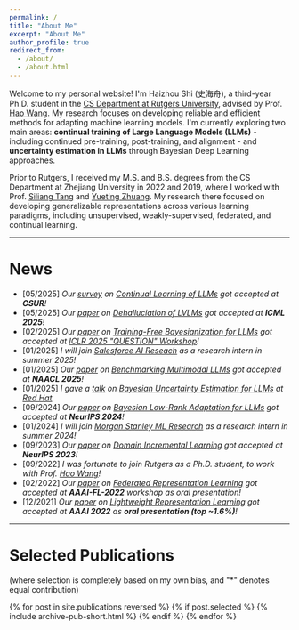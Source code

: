 ```yaml
---
permalink: /
title: "About Me"
excerpt: "About Me"
author_profile: true
redirect_from: 
  - /about/
  - /about.html
---
```


Welcome to my personal website! I'm Haizhou Shi (史海舟), a third-year Ph.D. student in the [CS Department at Rutgers University](https://www.cs.rutgers.edu), advised by Prof. [Hao Wang](http://wanghao.in). My research focuses on developing reliable and efficient methods for adapting machine learning models. I'm currently exploring two main areas: **continual training of Large Language Models (LLMs)** - including continued pre-training, post-training, and alignment - and **uncertainty estimation in LLMs** through Bayesian Deep Learning approaches. 

Prior to Rutgers, I received my M.S. and B.S. degrees from the CS Department at Zhejiang University in 2022 and 2019, where I worked with Prof. [Siliang Tang](https://scholar.google.com/citations?user=8e7H3PcAAAAJ&hl=en) and [Yueting Zhuang](https://scholar.google.com/citations?user=1RD7UJAAAAAJ&hl=en). My research there focused on developing generalizable representations across various learning paradigms, including unsupervised, weakly-supervised, federated, and continual learning.

<!-- ----
**Job Hunting**: I am now actively looking for the internship opportunity in Summer 2024! *I am interested in working on the topics of (but not limited to) continual pre-training/adaptation for LLMs/large generative models.*
Please contact me if you are interested (and happen to have an opening in your team 🥹)! -->

----
# News
- [05/2025] *Our [survey](https://arxiv.org/abs/2404.16789) on <u>Continual Learning of LLMs</u> got accepted at **CSUR**!*
- [05/2025] *Our [paper](https://arxiv.org/abs/2502.03628) on <u>Dehalluciation of LVLMs</u> got accepted at **ICML 2025**!*
- [02/2025] *Our [paper](https://arxiv.org/abs/2412.05723) on <u>Training-Free Bayesianization for LLMs</u> got accepted at [ICLR 2025 "QUESTION" Workshop](https://uncertainty-foundation-models.github.io)!*
- [01/2025] *I will join [Salesforce AI Reseach](https://www.salesforceairesearch.com) as a research intern in summer 2025!*
- [01/2025] *Our [paper](https://arxiv.org/abs/2406.11230) on <u>Benchmarking Multimodal LLMs</u> got accepted at **NAACL 2025**!*
- [01/2025] *I gave a [talk](https://drive.google.com/file/d/1a5byNlTK30RFnBnqPEyypOt3Eovs54qT/view?usp=share_link) on <u>Bayesian Uncertainty Estimation for LLMs</u> at [Red Hat](https://www.redhat.com/en).*
- [09/2024] *Our [paper](https://arxiv.org/abs/2406.11675) on <u>Bayesian Low-Rank Adaptation for LLMs</u> got accepted at **NeurIPS 2024**!* 
- [01/2024] *I will join [Morgan Stanley ML Research](https://www.morganstanley.com/about-us/technology/machine-learning-research-team) as a research intern in summer 2024!*
- [09/2023] *Our [paper](https://arxiv.org/abs/2310.12244) on <u>Domain Incremental Learning</u> got accepted at **NeurIPS 2023**!*
- [09/2022] *I was fortunate to join Rutgers as a Ph.D. student, to work with Prof. [Hao Wang](http://wanghao.in)!*
- [02/2022] *Our [paper](https://arxiv.org/abs/2109.14611) on <u>Federated Representation Learning</u> got accepted at **AAAI-FL-2022** workshop as oral presentation!*
- [12/2021] *Our [paper](https://arxiv.org/abs/2107.14762) on <u>Lightweight Representation Learning</u> got accepted at **AAAI 2022** as **oral presentation (top \~1.6%)**!*


----
# Selected Publications 

(where selection is completely based on my own bias, and "*" denotes equal contribution)

{% for post in site.publications reversed %}
  {% if post.selected %}
  {% include archive-pub-short.html %}
  {% endif %}
{% endfor %}